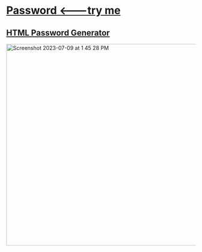 # <a href="https://Password.JesseJesse.com">Password  <---try me
## HTML Password Generator 
<img width="535" alt="Screenshot 2023-07-09 at 1 45 28 PM" src="https://github.com/sudo-self/Password.JesseJesse.com/assets/119916323/3e97b6f5-2684-4c9b-b16a-00cd34afb85d">
